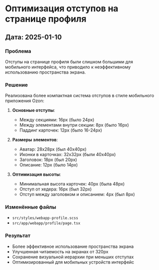# Оптимизация отступов на странице профиля

## Дата: 2025-01-10

### Проблема
Отступы на странице профиля были слишком большими для мобильного интерфейса, что приводило к неэффективному использованию пространства экрана.

### Решение
Реализована более компактная система отступов в стиле мобильного приложения Ozon:

1. **Основные отступы**:
   - Между секциями: 16px (было 24px)
   - Между элементами внутри секции: 8px (было 16px)
   - Паддинг карточек: 12px (было 16-24px)

2. **Размеры элементов**:
   - Аватар: 28x28px (был 40x40px)
   - Иконки в карточках: 32x32px (были 40x40px)
   - Заголовок: 18px (был 20px)
   - Описание: 12px (было 14px)

3. **Оптимизация высоты**:
   - Минимальная высота карточек: 40px (была 48px)
   - Отступ от хедера: 16px (был 32px)
   - Отступ между заголовком и описанием: 4px (был 8px)

### Изменённые файлы
- `src/styles/webapp-profile.scss`
- `src/app/webapp/profile/page.tsx`

### Результат
- Более эффективное использование пространства экрана
- Улучшенная читаемость на экранах от 320px
- Сохранение визуальной иерархии при меньших отступах
- Оптимизированный для мобильных устройств интерфейс 
